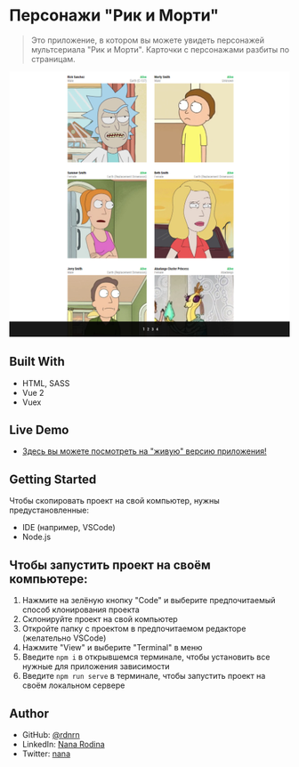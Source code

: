 # Персонажи "Рик и Морти"

> Это приложение, в котором вы можете увидеть персонажей мультсериала "Рик и Морти". Карточки с персонажами разбиты по страницам.

<p align="center">
  <img src="./src/img/app_screenshot.png">
</p>

## Built With

- HTML, SASS
- Vue 2
- Vuex

## Live Demo

- [Здесь вы можете посмотреть на "живую" версию приложения!](https://beautiful-belekoy-41885d.netlify.app)

## Getting Started

Чтобы скопировать проект на свой компьютер, нужны предустановленные:

- IDE (например, VSCode)
- Node.js

## Чтобы запустить проект на своём компьютере:

1. Нажмите на зелёную кнопку "Code" и выберите предпочитаемый способ клонирования проекта
2. Склонируйте проект на свой компьютер
3. Откройте папку с проектом в предпочитаемом редакторе (желательно VSCode)
4. Нажмите "View" и выберите "Terminal" в меню
5. Введите `npm i` в открывшемся терминале, чтобы установить все нужные для приложения зависимости
6. Введите `npm run serve` в терминале, чтобы запустить проект на своём локальном сервере

## Author

- GitHub: [@rdnrn](https://github.com/rdnrn)
- LinkedIn: [Nana Rodina](https://www.linkedin.com/in/arina-rodina-144612219/?locale=en_US)
- Twitter: [nana](https://twitter.com/rdnrn_nana)
